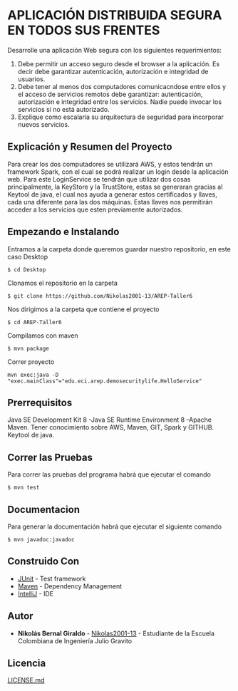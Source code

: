 # APLICACIÓN DISTRIBUIDA SEGURA EN TODOS SUS FRENTES

Desarrolle una aplicación Web segura con los siguientes requerimientos:

1. Debe permitir un acceso seguro desde el browser a la aplicación. Es decir debe garantizar autenticación, autorización e integridad de usuarios.
2. Debe tener al menos dos computadores comunicacndose entre ellos y el acceso de servicios remotos debe garantizar: autenticación, autorización e integridad entre los servicios. Nadie puede invocar los servicios si no está autorizado.
3. Explique como escalaría su arquitectura de seguridad para incorporar nuevos servicios.

## Explicación y Resumen del Proyecto

Para crear los dos computadores se utilizará AWS, y estos tendrán un framework Spark, con el cual se podrá realizar un login desde la aplicación web.
Para este LoginService se tendrán que utilizar dos cosas principalmente, la KeyStore y la TrustStore, estas se generaran gracias al Keytool de java, el cual nos ayuda a generar estos certificados y llaves, cada una diferente para las dos máquinas. Estas llaves nos permitirán acceder a los servicios que esten previamente autorizados.

## Empezando e Instalando

Entramos a la carpeta donde queremos guardar nuestro repositorio, en este caso Desktop

`$ cd Desktop`

Clonamos el repositorio en la carpeta

`$ git clone https://github.com/Nikolas2001-13/AREP-Taller6`

Nos dirigimos a la carpeta que contiene el proyecto

`$ cd AREP-Taller6`

Compilamos con maven

`$ mvn package`

Correr proyecto

`mvn exec:java -D "exec.mainClass"="edu.eci.arep.demosecuritylife.HelloService"`

## Prerrequisitos
Java SE Development Kit 8 -Java SE Runtime Environment 8 -Apache Maven.
Tener conocimiento sobre AWS, Maven, GIT, Spark y GITHUB.
Keytool de java.

## Correr las Pruebas

Para correr las pruebas del programa habrá que ejecutar el comando

`$ mvn test`

## Documentacion

Para generar la documentación habrá que ejecutar el siguiente comando

`$ mvn javadoc:javadoc`

## Construido Con

* [JUnit](https://mvnrepository.com/artifact/junit/junit) - Test framework
* [Maven](https://maven.apache.org/) - Dependency Management
* [IntelliJ](https://www.jetbrains.com/es-es/idea/) - IDE

## Autor

* **Nikolás Bernal Giraldo** - [Nikolas2001-13](https://github.com/Nikolas2001-13) - Estudiante de la Escuela Colombiana de Ingeniería Julio Gravito

## Licencia

[LICENSE.md](http://www.gnu.org/licenses/gpl.html) 
